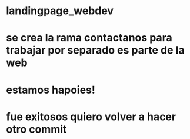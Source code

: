 # landingpage_webdev
# se crea la rama contactanos para trabajar por separado es parte de la web
# estamos hapoies!
# fue exitosos quiero volver a hacer otro commit
